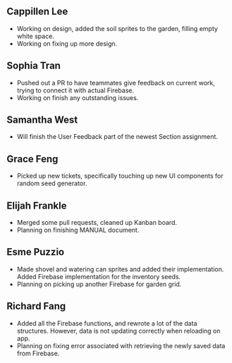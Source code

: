 ## Cappillen Lee

- Working on design, added the soil sprites to the garden, filling empty white space.
- Working on fixing up more design.

## Sophia Tran

- Pushed out a PR to have teammates give feedback on current work, trying to connect it with actual Firebase.
- Working on finish any outstanding issues.

## Samantha West

- Will finish the User Feedback part of the newest Section assignment.

## Grace Feng

- Picked up new tickets, specifically touching up new UI components for random seed generator.

## Elijah Frankle

- Merged some pull requests, cleaned up Kanban board.
- Planning on finishing MANUAL document.

## Esme Puzzio

- Made shovel and watering can sprites and added their implementation. Added Firebase implementation for the inventory seeds.
- Planning on picking up another Firebase for garden grid.

## Richard Fang

- Added all the Firebase functions, and rewrote a lot of the data structures. However, data is not updating correctly when reloading on app.
- Planning on fixing error associated with retrieving the newly saved data from Firebase.
